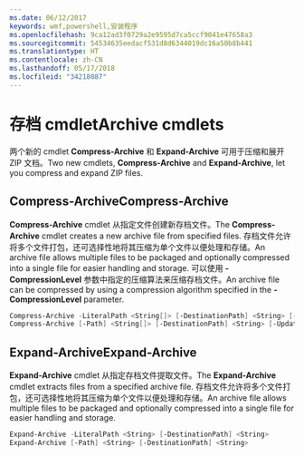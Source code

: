 ```yaml
---
ms.date: 06/12/2017
keywords: wmf,powershell,安装程序
ms.openlocfilehash: 9ca12ad3f0729a2e9595d7ca5ccf9041e47658a3
ms.sourcegitcommit: 54534635eedacf531d8d6344019dc16a50b8b441
ms.translationtype: HT
ms.contentlocale: zh-CN
ms.lasthandoff: 05/17/2018
ms.locfileid: "34218087"
---
```

# <a name="archive-cmdlets"></a><span data-ttu-id="7221b-102">存档 cmdlet</span><span class="sxs-lookup"><span data-stu-id="7221b-102">Archive cmdlets</span></span>

<span data-ttu-id="7221b-103">两个新的 cmdlet **Compress-Archive** 和 **Expand-Archive** 可用于压缩和展开 ZIP 文档。</span><span class="sxs-lookup"><span data-stu-id="7221b-103">Two new cmdlets, **Compress-Archive** and **Expand-Archive**, let you compress and expand ZIP files.</span></span>

## <a name="compress-archive"></a><span data-ttu-id="7221b-104">Compress-Archive</span><span class="sxs-lookup"><span data-stu-id="7221b-104">Compress-Archive</span></span>
<span data-ttu-id="7221b-105">**Compress-Archive** cmdlet 从指定文件创建新存档文件。</span><span class="sxs-lookup"><span data-stu-id="7221b-105">The **Compress-Archive** cmdlet creates a new archive file from specified files.</span></span> <span data-ttu-id="7221b-106">存档文件允许将多个文件打包，还可选择性地将其压缩为单个文件以便处理和存储。</span><span class="sxs-lookup"><span data-stu-id="7221b-106">An archive file allows multiple files to be packaged and optionally compressed into a single file for easier handling and storage.</span></span> <span data-ttu-id="7221b-107">可以使用 **-CompressionLevel** 参数中指定的压缩算法来压缩存档文件。</span><span class="sxs-lookup"><span data-stu-id="7221b-107">An archive file can be compressed by using a compression algorithm specified in the **-CompressionLevel** parameter.</span></span>
```powershell
Compress-Archive -LiteralPath <String[]> [-DestinationPath] <String> [-Update] [-CompressionLevel <Microsoft.PowerShell.Commands.CompressionLevel>]
Compress-Archive [-Path] <String[]> [-DestinationPath] <String> [-Update] [-CompressionLevel <Microsoft.PowerShell.Commands.CompressionLevel>]
```

## <a name="expand-archive"></a><span data-ttu-id="7221b-108">Expand-Archive</span><span class="sxs-lookup"><span data-stu-id="7221b-108">Expand-Archive</span></span>
<span data-ttu-id="7221b-109">**Expand-Archive** cmdlet 从指定存档文件提取文件。</span><span class="sxs-lookup"><span data-stu-id="7221b-109">The **Expand-Archive** cmdlet extracts files from a specified archive file.</span></span> <span data-ttu-id="7221b-110">存档文件允许将多个文件打包，还可选择性地将其压缩为单个文件以便处理和存储。</span><span class="sxs-lookup"><span data-stu-id="7221b-110">An archive file allows multiple files to be packaged and optionally compressed into a single file for easier handling and storage.</span></span>
```powershell
Expand-Archive -LiteralPath <String> [-DestinationPath] <String>
Expand-Archive [-Path] <String> [-DestinationPath] <String>
```
